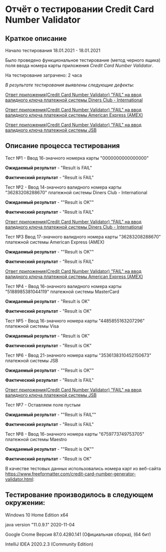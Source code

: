 # Отчёт о тестировании Credit Card Number Validator

## Краткое описание

Начало тестирования 18.01.2021 - 18.01.2021

Было проведено функциональное тестирование (метод черного ящика) поля ввода номера карты приложения *Credit Card Number Validator*.

На тестирование затрачено: 2 часа

*В результате тестирования выявлены следующие дефекты:*

[Ответ приложения(Credit Card Number Validator) "FAIL" на ввод валидного ключа платежной системы Diners Club - International](https://github.com/6apblra58/Credit-Card-Number-Validator/issues/1#issue-787827658)

[Ответ приложения(Credit Card Number Validator) "FAIL" на ввод валидного ключа платежной системы American Express (AMEX)](https://github.com/6apblra58/Credit-Card-Number-Validator/issues/2#issue-788134029)

[Ответ приложения(Credit Card Number Validator) "FAIL" на ввод валидного ключа платежной системы JSB](https://github.com/6apblra58/Credit-Card-Number-Validator/issues/3#issue-788154331)

## Описание процесса тестирования

Тест №1 - Ввод 16-значного номерка карты "0000000000000000"

**Ожидаемый результат** - "Result is FAIL"

**Фактический результат** - "Result is FAIL"



Тест №2 - Ввод 14-значного валидного номера карты "36283208288670" платежной системы Diners Club - International

**Ожидаемый результат** - ""Result is OK""

**Фактический результат** - "Result is FAIL"

[Ответ приложения(Credit Card Number Validator) "FAIL" на ввод валидного ключа платежной системы Diners Club - International](https://github.com/6apblra58/Credit-Card-Number-Validator/issues/1#issue-787827658)

Тест №3 Ввод 17-значного валидного номера карты "36283208288670" платежной системы American Express (AMEX)

**Ожидаемый результат** - ""Result is OK""

**Фактический результат** - "Result is FAIL"

[Ответ приложения(Credit Card Number Validator) "FAIL" на ввод валидного ключа платежной системы American Express (AMEX)](https://github.com/6apblra58/Credit-Card-Number-Validator/issues/2#issue-788134029)


Тест №4 - Ввод 16-значного валидного номера карты "5188985381044119" платежной системы MasterCard

**Ожидаемый результат** - "Result is OK"

**Фактический результат** - "Result is OK"



Тест №5 - Ввод 16-значного номера карты "4485855163207296" платежной системы Visa

**Ожидаемый результат** - "Result is OK"

**Фактический результат** - "Result is OK"


Тест №6 - Ввод 21-значного номера карты "3536138310452150673" платежной системы JSB

**Ожидаемый результат** - ""Result is OK""

**Фактический результат** - "Result is FAIL"

[Ответ приложения(Credit Card Number Validator) "FAIL" на ввод валидного ключа платежной системы JSB](https://github.com/6apblra58/Credit-Card-Number-Validator/issues/3#issue-788154331)


Тест №7 - Оставляем поле пустым

**Ожидаемый результат** - ""Result is FAIL""

**Фактический результат** - "Result is FAIL"



Тест №8 - Ввод 16-значного номера карты "6759773749753705" платежной системы Maestro

**Ожидаемый результат** - ""Result is OK""

**Фактический результат** - "Result is OK"



В качестве тестовых данных использовались номера карт из веб-сайта https://www.freeformatter.com/credit-card-number-generator-validator.html:

## Тестирование производилось в следующем окружении:

Windows 10 Home Edition x64

java version "11.0.9.1" 2020-11-04

Google Crome Версия 87.0.4280.141 (Официальная сборка), (64 бит)

IntelliJ IDEA 2020.2.3 (Community Edition)
